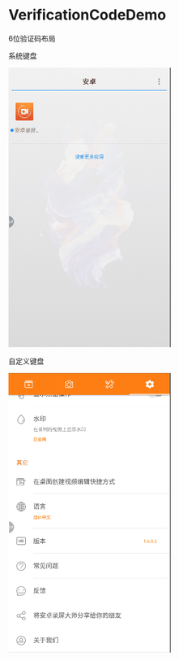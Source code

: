 # VerificationCodeDemo
6位验证码布局

系统键盘

![image](https://github.com/menglingkun1011/VerificationCodeDemo/blob/master/gif/20180411_162752.gif) 

自定义键盘

![image](https://github.com/menglingkun1011/VerificationCodeDemo/blob/master/gif/20180411_162950.gif) 
